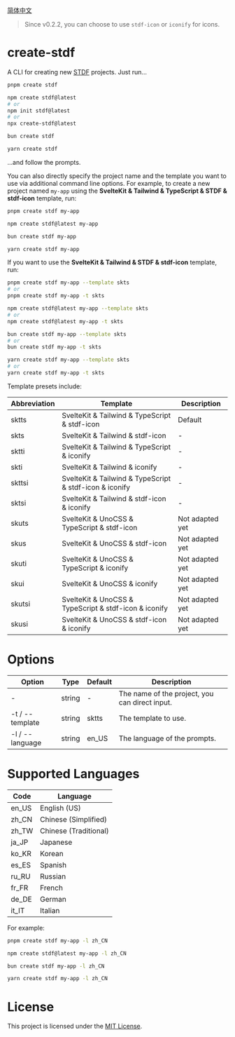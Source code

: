 [简体中文](https://github.com/any-tdf/stdf/blob/main/packages/create-stdf/README_CN.md)

> Since v0.2.2, you can choose to use `stdf-icon` or `iconify` for icons.

# create-stdf

A CLI for creating new [STDF](https://stdf.design) projects. Just run...

<!-- :::code-groups -->
<!-- pnpm -->
```sh
pnpm create stdf
```
<!-- :: -->
<!-- npm -->
```sh
npm create stdf@latest
# or
npm init stdf@latest
# or
npx create-stdf@latest
```
<!-- :: -->
<!-- bun -->
```sh
bun create stdf
```
<!-- :: -->
<!-- yarn -->
```sh
yarn create stdf
```
<!-- ::: -->

...and follow the prompts.

You can also directly specify the project name and the template you want to use via additional command line options. For example, to create a new project named `my-app` using the **SvelteKit & Tailwind & TypeScript & STDF & stdf-icon** template, run:

<!-- :::code-groups -->
<!-- pnpm -->
```sh
pnpm create stdf my-app
```
<!-- :: -->
<!-- npm -->
```sh
npm create stdf@latest my-app
```
<!-- :: -->
<!-- bun -->
```sh
bun create stdf my-app
```
<!-- :: -->
<!-- yarn -->
```sh
yarn create stdf my-app
```
<!-- ::: -->

If you want to use the **SvelteKit & Tailwind & STDF & stdf-icon** template, run:

<!-- :::code-groups -->
<!-- pnpm -->
```sh
pnpm create stdf my-app --template skts
# or
pnpm create stdf my-app -t skts
```
<!-- :: -->
<!-- npm -->
```sh
npm create stdf@latest my-app --template skts
# or
npm create stdf@latest my-app -t skts
```
<!-- :: -->
<!-- bun -->
```sh
bun create stdf my-app --template skts
# or
bun create stdf my-app -t skts
```
<!-- :: -->
<!-- yarn -->
```sh
yarn create stdf my-app --template skts
# or
yarn create stdf my-app -t skts
```
<!-- ::: -->

Template presets include:

| Abbreviation | Template                                                | Description     |
| ------------ | ------------------------------------------------------- | --------------- |
| sktts        | SvelteKit & Tailwind & TypeScript & stdf-icon           | Default         |
| skts         | SvelteKit & Tailwind & stdf-icon                        | -               |
| sktti        | SvelteKit & Tailwind & TypeScript & iconify             | -               |
| skti         | SvelteKit & Tailwind & iconify                          | -               |
| skttsi       | SvelteKit & Tailwind & TypeScript & stdf-icon & iconify | -               |
| sktsi        | SvelteKit & Tailwind & stdf-icon & iconify              | -               |
| skuts        | SvelteKit & UnoCSS & TypeScript & stdf-icon             | Not adapted yet |
| skus         | SvelteKit & UnoCSS & stdf-icon                          | Not adapted yet |
| skuti        | SvelteKit & UnoCSS & TypeScript & iconify               | Not adapted yet |
| skui         | SvelteKit & UnoCSS & iconify                            | Not adapted yet |
| skutsi       | SvelteKit & UnoCSS & TypeScript & stdf-icon & iconify   | Not adapted yet |
| skusi        | SvelteKit & UnoCSS & stdf-icon & iconify                | Not adapted yet |

# Options

| Option          | Type   | Default | Description                                    |
| --------------- | ------ | ------- | ---------------------------------------------- |
| -               | string | -       | The name of the project, you can direct input. |
| -t / --template | string | sktts   | The template to use.                           |
| -l / --language | string | en_US   | The language of the prompts.                   |

# Supported Languages

| Code  | Language              |
| ----- | --------------------- |
| en_US | English (US)          |
| zh_CN | Chinese (Simplified)  |
| zh_TW | Chinese (Traditional) |
| ja_JP | Japanese              |
| ko_KR | Korean                |
| es_ES | Spanish               |
| ru_RU | Russian               |
| fr_FR | French                |
| de_DE | German                |
| it_IT | Italian               |

For example:

<!-- :::code-groups -->
<!-- pnpm -->
```sh
pnpm create stdf my-app -l zh_CN
```
<!-- :: -->
<!-- npm -->
```sh
npm create stdf@latest my-app -l zh_CN
```
<!-- :: -->
<!-- bun -->
```sh
bun create stdf my-app -l zh_CN
```
<!-- :: -->
<!-- yarn -->
```sh
yarn create stdf my-app -l zh_CN
```
<!-- ::: -->

# License

This project is licensed under the [MIT License](https://github.com/any-tdf/stdf/blob/main/LICENSE).
